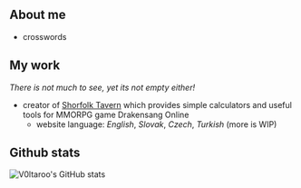 ## About me

- crosswords

## My work
_There is not much to see, yet its not empty either!_

- creator of [Shorfolk Tavern](https://dso-tavern.eu/#en) which provides simple calculators and useful tools for MMORPG game Drakensang Online 
  - website language: _English_, _Slovak_, _Czech_, _Turkish_ (more is WIP) 
 
<!-- [![Anurag's GitHub stats](https://github-readme-stats.vercel.app/api?username=Voltaroo)](https://github.com/anuraghazra/github-readme-stats) -->

## Github stats

![V0ltaroo's GitHub stats](https://github-readme-stats.vercel.app/api?username=Voltaroo&count_private=true&theme=dark&show_icons=true)

 
<!--
**Voltaroo/Voltaroo** is a ✨ _special_ ✨ repository because its `README.md` (this file) appears on your GitHub profile.

Here are some ideas to get you started:

- 🔭 I’m currently working on ...
- 🌱 I’m currently learning ...
- 👯 I’m looking to collaborate on ...
- 🤔 I’m looking for help with ...
- 💬 Ask me about ...
- 📫 How to reach me: ...
- 😄 Pronouns: ...
- ⚡ Fun fact: ...
-->
